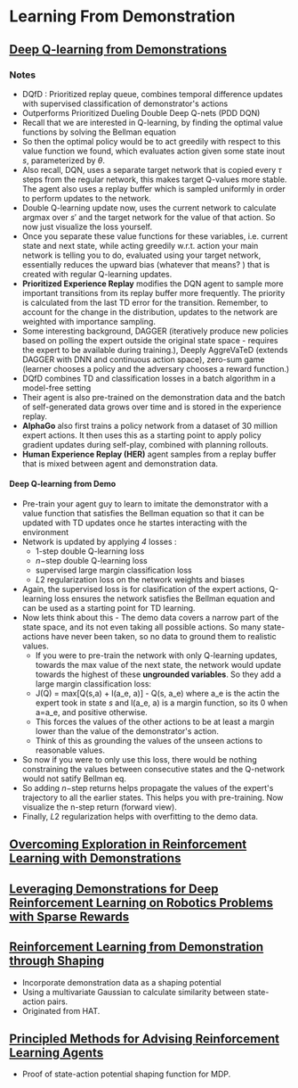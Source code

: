 # Learning From Demonstration

## [Deep Q-learning from Demonstrations](https://arxiv.org/pdf/1704.03732.pdf)

### Notes
- DQfD : Prioritized replay queue, combines temporal difference updates with supervised classification of demonstrator's actions
- Outperforms Prioritized Dueling Double Deep Q-nets (PDD DQN)
- Recall that we are interested in Q-learning, by finding the optimal value functions by solving the Bellman equation
- So then the optimal policy would be to act greedily with respect to this value function we found, which evaluates action given some state inout $s$, parameterized by $\theta$.
- Also recall, DQN, uses a separate target network that is copied every $\tau$ steps from the regular network, this makes target Q-values more stable. The agent also uses a replay buffer which is sampled uniformly in order to perform updates to the network.
- Double Q-learning update now, uses the current network to calculate argmax over $s'$ and the target network for the value of that action. So now just visualize the loss yourself.
- Once you separate these value functions for these variables, i.e. current state and next state, while acting greedily w.r.t. action your main network is telling you to do, evaluated using your target network, essentially reduces the upward bias (whatever that means? ) that is created with regular Q-learning updates. 
- **Prioritized Experience Replay** modifies the DQN agent to sample more important transitions from its replay buffer more frequently. The priority is calculated from the last TD error for the transition. Remember, to account for the change in the distribution, updates to the network are weighted with importance sampling.
- Some interesting background, DAGGER (iteratively produce new policies based on polling the expert outside the original state space - requires the expert to be available during training.), Deeply AggreVaTeD (extends DAGGER with DNN and continuous action space), zero-sum game (learner chooses a policy and the adversary chooses a reward function.)
- DQfD combines TD and classification losses in a batch algorithm in a model-free setting
- Their agent is also pre-trained on the demonstration data and the batch of self-generated data grows over time and is stored in the experience replay.
- **AlphaGo** also first trains a policy network from a dataset of 30 million expert actions. It then uses this as a starting point to apply policy gradient updates during self-play, combined with planning rollouts.
- **Human Experience Replay (HER)** agent samples from a replay buffer that is mixed between agent and demonstration data.

#### Deep Q-learning from Demo
- Pre-train your agent guy to learn to imitate the demonstrator with a value function that satisfies the Bellman equation so that it can be updated with TD updates once he startes interacting with the environment
- Network is updated by applying *4* losses :
  - 1-step double Q-learning loss
  - $n-$step double Q-learning loss
  - supervised large margin classification loss
  - $L2$ regularization loss on the network weights and biases
- Again, the supervised loss is for clasification of the expert actions, Q-learning loss ensures the network satisfies the Bellman equation and can be used as a starting point for TD learning.
- Now lets think about this - The demo data covers a narrow part of the state space, and its not even taking all possible actions. So many state-actions have never been taken, so no data to ground them to realistic values.
  - If you were to pre-train the network with only Q-learning updates, towards the max value of the next state, the network would update towards the highest of these **ungrounded variables**.
So they add a large margin classification loss:
  - J(Q) = max[Q(s,a) + l(a_e, a)] - Q(s, a_e)   where a_e is the actin the expert took in state $s$ and l(a_e, a) is a margin function, so its 0 when a=a_e, and positive otherwise.
  - This forces the values of the other actions to be at least a margin lower than the value of the demonstrator's action.
  - Think of this as grounding the values of the unseen actions to reasonable values.
 - So now if you were to only use this loss, there would be nothing constraining the values between consecutive states and the Q-network would not satify Bellman eq.
- So adding $n-$step returns helps propagate the values of the expert's trajectory to all the earlier states. This helps you with pre-training. Now visualize the n-step return (forward view).
- Finally, $L2$ regularization helps with overfitting to the demo data.


## [Overcoming Exploration in Reinforcement Learning with Demonstrations](https://arxiv.org/pdf/1709.10089.pdf)


## [Leveraging Demonstrations for Deep Reinforcement Learning on Robotics Problems with Sparse Rewards](https://arxiv.org/pdf/1707.08817.pdf)



## [Reinforcement Learning from Demonstration through Shaping](https://www.ijcai.org/Proceedings/15/Papers/472.pdf)
- Incorporate demonstration data as a shaping potential
- Using a multivariate Gaussian to calculate similarity between state-action pairs.
- Originated from HAT.


## [Principled Methods for Advising Reinforcement Learning Agents](http://cseweb.ucsd.edu/~ewiewior/03principled.pdf)
- Proof of state-action potential shaping function for MDP.
